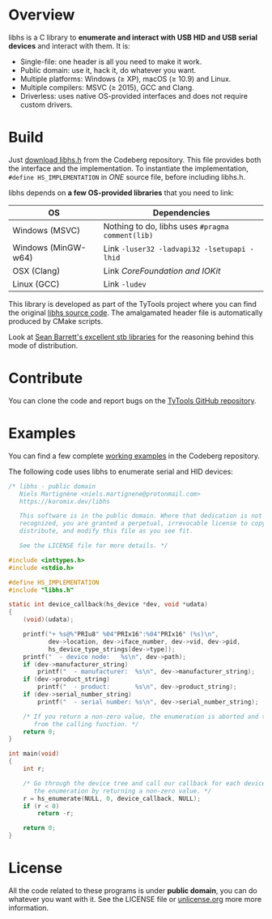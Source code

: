 # Overview

libhs is a C library to **enumerate and interact with USB HID and USB serial devices** and interact with them. It is:

- Single-file: one header is all you need to make it work.
- Public domain: use it, hack it, do whatever you want.
- Multiple platforms: Windows (≥ XP), macOS (≥ 10.9) and Linux.
- Multiple compilers: MSVC (≥ 2015), GCC and Clang.
- Driverless: uses native OS-provided interfaces and does not require custom drivers.

# Build

Just [download libhs.h](https://codeberg.org/Koromix/libraries) from the Codeberg repository. This file provides both the interface and the implementation. To instantiate the implementation, `#define HS_IMPLEMENTATION` in *ONE* source file, before including libhs.h.

libhs depends on **a few OS-provided libraries** that you need to link:

OS                  | Dependencies
------------------- | --------------------------------------------------------------------------------
Windows (MSVC)      | Nothing to do, libhs uses `#pragma comment(lib)`
Windows (MinGW-w64) | Link `-luser32 -ladvapi32 -lsetupapi -lhid`
OSX (Clang)         | Link _CoreFoundation and IOKit_
Linux (GCC)         | Link `-ludev`

This library is developed as part of the TyTools project where you can find the original [libhs source code](https://codeberg.org/Koromix/rygel/src/branch/master/src/tytools/libhs). The amalgamated header file is automatically produced by CMake scripts.

Look at [Sean Barrett's excellent stb libraries](https://github.com/nothings/stb) for the reasoning behind this mode of distribution.

# Contribute

You can clone the code and report bugs on the [TyTools GitHub repository](https://github.com/Koromix/tytools).

# Examples

You can find a few complete [working examples](https://codeberg.org/Koromix/rygel/src/branch/master/src/tytools/libhs/examples) in the Codeberg repository.

The following code uses libhs to enumerate serial and HID devices:

```c
/* libhs - public domain
   Niels Martignène <niels.martignene@protonmail.com>
   https://koromix.dev/libhs

   This software is in the public domain. Where that dedication is not
   recognized, you are granted a perpetual, irrevocable license to copy,
   distribute, and modify this file as you see fit.

   See the LICENSE file for more details. */

#include <inttypes.h>
#include <stdio.h>

#define HS_IMPLEMENTATION
#include "libhs.h"

static int device_callback(hs_device *dev, void *udata)
{
    (void)(udata);

    printf("+ %s@%"PRIu8" %04"PRIx16":%04"PRIx16" (%s)\n",
           dev->location, dev->iface_number, dev->vid, dev->pid,
           hs_device_type_strings[dev->type]);
    printf("  - device node:   %s\n", dev->path);
    if (dev->manufacturer_string)
        printf("  - manufacturer:  %s\n", dev->manufacturer_string);
    if (dev->product_string)
        printf("  - product:       %s\n", dev->product_string);
    if (dev->serial_number_string)
        printf("  - serial number: %s\n", dev->serial_number_string);

    /* If you return a non-zero value, the enumeration is aborted and this value is returned
       from the calling function. */
    return 0;
}

int main(void)
{
    int r;

    /* Go through the device tree and call our callback for each device. The callback can abort
       the enumeration by returning a non-zero value. */
    r = hs_enumerate(NULL, 0, device_callback, NULL);
    if (r < 0)
        return -r;

    return 0;
}
```

# License

All the code related to these programs is under **public domain**, you can do whatever you want with it. See the LICENSE file or [unlicense.org](https://unlicense.org/) more more information.
